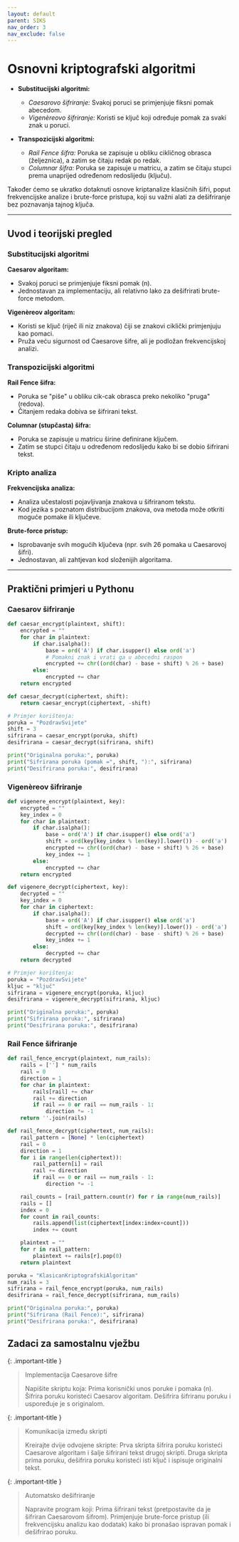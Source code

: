 ```yaml
---
layout: default
parent: SIKS
nav_order: 3
nav_exclude: false
---
```


# Osnovni kriptografski algoritmi

- **Substitucijski algoritmi:**  
  - *Caesarovo šifriranje:* Svakoj poruci se primjenjuje fiksni pomak abecedom.  
  - *Vigenèreovo šifriranje:* Koristi se ključ koji određuje pomak za svaki znak u poruci.

- **Transpozicijski algoritmi:**  
  - *Rail Fence šifra:* Poruka se zapisuje u obliku cikličnog obrasca (željeznica), a zatim se čitaju redak po redak.  
  - *Columnar šifra:* Poruka se zapisuje u matricu, a zatim se čitaju stupci prema unaprijed određenom redoslijedu (ključu).

Također ćemo se ukratko dotaknuti osnove kriptanalize klasičnih šifri, poput frekvencijske analize i brute-force pristupa, koji su važni alati za dešifriranje bez poznavanja tajnog ključa.

---

## Uvod i teorijski pregled

### Substitucijski algoritmi

**Caesarov algoritam:**

- Svakoj poruci se primjenjuje fiksni pomak (n).  
- Jednostavan za implementaciju, ali relativno lako za dešifrirati brute-force metodom.

**Vigenèreov algoritam:**

- Koristi se ključ (riječ ili niz znakova) čiji se znakovi ciklički primjenjuju kao pomaci.  
- Pruža veću sigurnost od Caesarove šifre, ali je podložan frekvencijskoj analizi.

### Transpozicijski algoritmi

**Rail Fence šifra:**  

- Poruka se "piše" u obliku cik-cak obrasca preko nekoliko "pruga" (redova).  
- Čitanjem redaka dobiva se šifrirani tekst.

**Columnar (stupčasta) šifra:**  

- Poruka se zapisuje u matricu širine definirane ključem.  
- Zatim se stupci čitaju u određenom redoslijedu kako bi se dobio šifrirani tekst.

### Kripto analiza

**Frekvencijska analiza:**

- Analiza učestalosti pojavljivanja znakova u šifriranom tekstu.  
- Kod jezika s poznatom distribucijom znakova, ova metoda može otkriti moguće pomake ili ključeve.

**Brute-force pristup:**

- Isprobavanje svih mogućih ključeva (npr. svih 26 pomaka u Caesarovoj šifri).  
- Jednostavan, ali zahtjevan kod složenijih algoritama.

---

## Praktični primjeri u Pythonu

### Caesarov šifriranje

```python
def caesar_encrypt(plaintext, shift):
    encrypted = ""
    for char in plaintext:
        if char.isalpha():
            base = ord('A') if char.isupper() else ord('a')
            # Pomakni znak i vrati ga u abecedni raspon
            encrypted += chr((ord(char) - base + shift) % 26 + base)
        else:
            encrypted += char
    return encrypted

def caesar_decrypt(ciphertext, shift):
    return caesar_encrypt(ciphertext, -shift)

# Primjer korištenja:
poruka = "PozdravSvijete"
shift = 3
sifrirana = caesar_encrypt(poruka, shift)
desifrirana = caesar_decrypt(sifrirana, shift)

print("Originalna poruka:", poruka)
print("Sifrirana poruka (pomak =", shift, "):", sifrirana)
print("Desifrirana poruka:", desifrirana)
```

### Vigenèreov šifriranje

```python
def vigenere_encrypt(plaintext, key):
    encrypted = ""
    key_index = 0
    for char in plaintext:
        if char.isalpha():
            base = ord('A') if char.isupper() else ord('a')
            shift = ord(key[key_index % len(key)].lower()) - ord('a')
            encrypted += chr((ord(char) - base + shift) % 26 + base)
            key_index += 1
        else:
            encrypted += char
    return encrypted

def vigenere_decrypt(ciphertext, key):
    decrypted = ""
    key_index = 0
    for char in ciphertext:
        if char.isalpha():
            base = ord('A') if char.isupper() else ord('a')
            shift = ord(key[key_index % len(key)].lower()) - ord('a')
            decrypted += chr((ord(char) - base - shift) % 26 + base)
            key_index += 1
        else:
            decrypted += char
    return decrypted

# Primjer korištenja:
poruka = "PozdravSvijete"
kljuc = "ključ"
sifrirana = vigenere_encrypt(poruka, kljuc)
desifrirana = vigenere_decrypt(sifrirana, kljuc)

print("Originalna poruka:", poruka)
print("Sifrirana poruka:", sifrirana)
print("Desifrirana poruka:", desifrirana)
```

### Rail Fence šifriranje

```python
def rail_fence_encrypt(plaintext, num_rails):
    rails = [''] * num_rails
    rail = 0
    direction = 1
    for char in plaintext:
        rails[rail] += char
        rail += direction
        if rail == 0 or rail == num_rails - 1:
            direction *= -1
    return ''.join(rails)

def rail_fence_decrypt(ciphertext, num_rails):
    rail_pattern = [None] * len(ciphertext)
    rail = 0
    direction = 1
    for i in range(len(ciphertext)):
        rail_pattern[i] = rail
        rail += direction
        if rail == 0 or rail == num_rails - 1:
            direction *= -1

    rail_counts = [rail_pattern.count(r) for r in range(num_rails)]
    rails = []
    index = 0
    for count in rail_counts:
        rails.append(list(ciphertext[index:index+count]))
        index += count

    plaintext = ""
    for r in rail_pattern:
        plaintext += rails[r].pop(0)
    return plaintext

poruka = "KlasicanKriptografskiAlgoritam"
num_rails = 3
sifrirana = rail_fence_encrypt(poruka, num_rails)
desifrirana = rail_fence_decrypt(sifrirana, num_rails)

print("Originalna poruka:", poruka)
print("Sifrirana (Rail Fence):", sifrirana)
print("Desifrirana poruka:", desifrirana)
```

## Zadaci za samostalnu vježbu

{: .important-title }
> Implementacija Caesarove šifre
>
> Napišite skriptu koja:
>    Prima korisnički unos poruke i pomaka (n).
>    Šifrira poruku koristeći Caesarov algoritam.
>    Dešifrira šifriranu poruku i uspoređuje je s originalom.

{: .important-title }
> Komunikacija između skripti
>
> Kreirajte dvije odvojene skripte:
>     Prva skripta šifrira poruku koristeći Caesarove algoritam i šalje šifrirani tekst drugoj skripti.
>     Druga skripta prima poruku, dešifrira poruku koristeći isti ključ i ispisuje originalni tekst.

{: .important-title }
> Automatsko dešifriranje
>
> Napravite program koji:
>     Prima šifrirani tekst (pretpostavite da je šifriran Caesarovom šifrom).
>     Primjenjuje brute-force pristup (ili frekvencijsku analizu kao dodatak) kako bi pronašao ispravan pomak i dešifrirao poruku.
